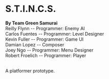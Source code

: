# S.T.I.N.C.S.

<strong>By Team Green Samurai</strong><br>
Reilly Flynn -- Programmer: Enemy AI<br>
Carlos Fuentes -- Programmer: Level Designer<br>
Kevin Fuller -- Programmer: Game UI<br>
Damian Lopez -- Composer<br>
Joey Ngo -- Programmer: Menu Designer<br>
Robert Froelich -- Programmer: Player<br><br>

A platformer prototype.
